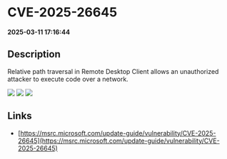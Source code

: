 # CVE-2025-26645

**2025-03-11 17:16:44**

## Description
Relative path traversal in Remote Desktop Client allows an unauthorized attacker to execute code over a network.

![](https://img.shields.io/static/v1?label=Score&message=8.8&color=red)
![](https://img.shields.io/static/v1?label=Severity&message=HIGH&color=red)
![](https://img.shields.io/static/v1?label=CWE&message=Traversal&color=green)

## Links
- [https://msrc.microsoft.com/update-guide/vulnerability/CVE-2025-26645](https://msrc.microsoft.com/update-guide/vulnerability/CVE-2025-26645)
